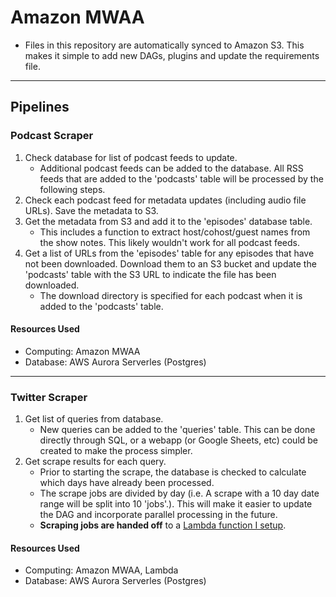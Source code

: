 # Amazon MWAA 
- Files in this repository are automatically synced to Amazon S3. This makes it simple to add new DAGs, plugins and update the requirements file.

---
## Pipelines
### Podcast Scraper
1. Check database for list of podcast feeds to update.
    - Additional podcast feeds can be added to the database. All RSS feeds that are added to the 'podcasts' table will be processed by the following steps.
2. Check each podcast feed for metadata updates (including audio file URLs). Save the metadata to S3.
3. Get the metadata from S3 and add it to the 'episodes' database table.
    - This includes a function to extract host/cohost/guest names from the show notes. This likely wouldn't work for all podcast feeds.
4. Get a list of URLs from the 'episodes' table for any episodes that have not been downloaded. Download them to an S3 bucket and update the 'podcasts' table with the S3 URL to indicate the file has been downloaded.
    - The download directory is specified for each podcast when it is added to the 'podcasts' table.
#### Resources Used
- Computing: Amazon MWAA
- Database: AWS Aurora Serverles (Postgres)

---
### Twitter Scraper
1. Get list of queries from database.
    - New queries can be added to the 'queries' table. This can be done directly through SQL, or a webapp (or Google Sheets, etc) could be created to make the process simpler.
2. Get scrape results for each query.
    - Prior to starting the scrape, the database is checked to calculate which days have already been processed.
    - The scrape jobs are divided by day (i.e. A scrape with a 10 day date range will be split into 10 'jobs'.). This will make it easier to update the DAG and incorporate parallel processing in the future.
    - **Scraping jobs are handed off** to a [Lambda function I setup](https://github.com/aarongzmn/tweet-scraper).

#### Resources Used
- Computing: Amazon MWAA, Lambda
- Database: AWS Aurora Serverles (Postgres)

